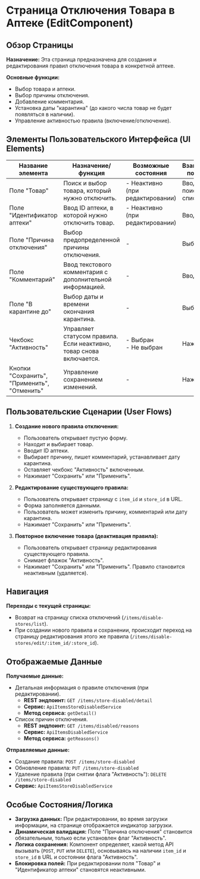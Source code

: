 # Страница Отключения Товара в Аптеке (EditComponent)

## Обзор Страницы

**Назначение:** Эта страница предназначена для создания и редактирования правил отключения товара в конкретной аптеке.

**Основные функции:**
-   Выбор товара и аптеки.
-   Выбор причины отключения.
-   Добавление комментария.
-   Установка даты "карантина" (до какого числа товар не будет появляться в наличии).
-   Управление активностью правила (включение/отключение).

## Элементы Пользовательского Интерфейса (UI Elements)

| Название элемента | Назначение/функция | Возможные состояния | Взаимодействие пользователя |
| --- | --- | --- | --- |
| Поле "Товар" | Поиск и выбор товара, который нужно отключить. | - Неактивно (при редактировании) | Ввод текста для поиска, выбор из списка. |
| Поле "Идентификатор аптеки" | Ввод ID аптеки, в которой нужно отключить товар. | - Неактивно (при редактировании) | Ввод числа. |
| Поле "Причина отключения" | Выбор предопределенной причины отключения. | - | Выбор из списка. |
| Поле "Комментарий" | Ввод текстового комментария с дополнительной информацией. | - | Ввод текста. |
| Поле "В карантине до" | Выбор даты и времени окончания карантина. | - | Выбор даты. |
| Чекбокс "Активность" | Управляет статусом правила. Если неактивно, товар снова включается. | - Выбран<br>- Не выбран | Нажатие. |
| Кнопки "Сохранить", "Применить", "Отменить" | Управление сохранением изменений. | - | Нажатие. |

## Пользовательские Сценарии (User Flows)

1.  **Создание нового правила отключения:**
    -   Пользователь открывает пустую форму.
    -   Находит и выбирает товар.
    -   Вводит ID аптеки.
    -   Выбирает причину, пишет комментарий, устанавливает дату карантина.
    -   Оставляет чекбокс "Активность" включенным.
    -   Нажимает "Сохранить" или "Применить".

2.  **Редактирование существующего правила:**
    -   Пользователь открывает страницу с `item_id` и `store_id` в URL.
    -   Форма заполняется данными.
    -   Пользователь может изменить причину, комментарий или дату карантина.
    -   Нажимает "Сохранить" или "Применить".

3.  **Повторное включение товара (деактивация правила):**
    -   Пользователь открывает страницу редактирования существующего правила.
    -   Снимает флажок "Активность".
    -   Нажимает "Сохранить" или "Применить". Правило становится неактивным (удаляется).

## Навигация

**Переходы с текущей страницы:**
-   Возврат на страницу списка отключений (`/items/disable-stores/list`).
-   При создании нового правила и сохранении, происходит переход на страницу редактирования этого же правила (`/items/disable-stores/edit/:item_id/:store_id`).

## Отображаемые Данные

**Получаемые данные:**
-   Детальная информация о правиле отключения (при редактировании).
    -   **REST эндпоинт:** `GET /items/store-disabled/detail`
    -   **Сервис:** `ApiItemsStoreDisabledService`
    -   **Метод сервиса:** `getDetail()`
-   Список причин отключения.
    -   **REST эндпоинт:** `GET /items/disabled/reasons`
    -   **Сервис:** `ApiItemsDisabledService`
    -   **Метод сервиса:** `getReasons()`

**Отправляемые данные:**
-   Создание правила: `POST /items/store-disabled`
-   Обновление правила: `PUT /items/store-disabled`
-   Удаление правила (при снятии флага "Активность"): `DELETE /items/store-disabled`
-   **Сервис:** `ApiItemsStoreDisabledService`

## Особые Состояния/Логика

-   **Загрузка данных:** При редактировании, во время загрузки информации, на странице отображается индикатор загрузки.
-   **Динамическая валидация:** Поле "Причина отключения" становится обязательным, только если установлен флаг "Активность".
-   **Логика сохранения:** Компонент определяет, какой метод API вызывать (`POST`, `PUT` или `DELETE`), основываясь на наличии `item_id` и `store_id` в URL и состоянии флага "Активность".
-   **Блокировка полей:** При редактировании поля "Товар" и "Идентификатор аптеки" становятся неактивными.
